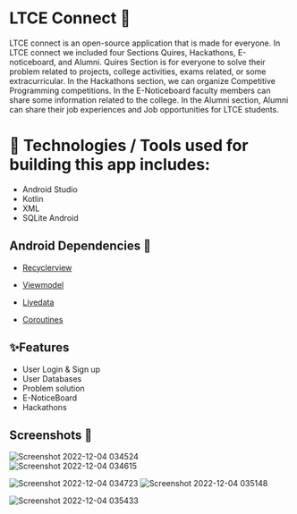 # LTCE Connect 📱
LTCE connect is an open-source application that is made for everyone. In LTCE connect we included four Sections Quires, Hackathons, E-noticeboard, and Alumni. Quires Section is for everyone to solve their problem related to projects, college activities, exams related, or some extracurricular. In the Hackathons section, we can organize Competitive Programming competitions. In the E-Noticeboard faculty members can share some information related to the college. In the Alumni section, Alumni can share their job experiences and Job opportunities for LTCE students.
# 📱 Technologies / Tools used for building this app includes: 
- Android Studio 
 - Kotlin
 - XML
 - SQLite Android
 
## Android Dependencies 📱

- [Recyclerview](https://developer.android.com/jetpack/androidx/releases/recyclerview)
 - [Viewmodel](https://developer.android.com/jetpack/androidx/releases/lifecycle)

 - [Livedata](https://developer.android.com/jetpack/androidx/releases/lifecycle)
 - [Coroutines](https://github.com/Kotlin/kotlinx.coroutines)
 
 
## ✨Features

- User Login & Sign up
- User Databases
- Problem solution
- E-NoticeBoard
- Hackathons 

## Screenshots 📱
![Screenshot 2022-12-04 034524](https://user-images.githubusercontent.com/108191093/205464586-b4a143fc-9a87-4193-b978-7c0737562364.png)                               
![Screenshot 2022-12-04 034615](https://user-images.githubusercontent.com/108191093/205464607-3301bb5f-da9b-40c8-847a-354cfd58103a.png)

![Screenshot 2022-12-04 034723](https://user-images.githubusercontent.com/108191093/205464610-9fd65cc4-479b-4519-8efb-6fa2284a3104.png)
![Screenshot 2022-12-04 035148](https://user-images.githubusercontent.com/108191093/205464612-60b29a7d-e71b-4cb2-9ceb-ea8f3c6f197b.png)

![Screenshot 2022-12-04 035433](https://user-images.githubusercontent.com/108191093/205464616-be0a9cfe-d286-43e5-9f47-35f9cd8f58ef.png)


